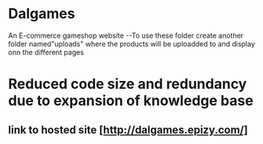# Dalgames
An E-commerce gameshop website 
--To use these folder create another folder named"uploads" where the products will be uploadded to and display onn the different pages
# Reduced code size and redundancy due to expansion of knowledge base
## link to hosted site [http://dalgames.epizy.com/]
